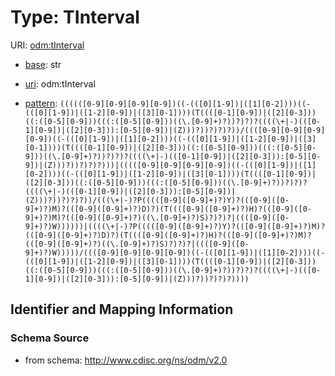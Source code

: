 # Type: TInterval



URI: [odm:tInterval](http://www.cdisc.org/ns/odm/v2.0/tInterval)

* [base](https://w3id.org/linkml/base): str

* [uri](https://w3id.org/linkml/uri): odm:tInterval



* [pattern](https://w3id.org/linkml/pattern): `((((([0-9][0-9][0-9][0-9])((-(([0][1-9])|([1][0-2])))((-(([0][1-9])|([1-2][0-9])|([3][0-1])))(T((([0-1][0-9])|([2][0-3]))((:([0-5][0-9]))(((:([0-5][0-9]))((\.[0-9]+)?))?)?)?((((\+|-)(([0-1][0-9])|([2][0-3])):[0-5][0-9])|(Z)))?))?)?)?))/((([0-9][0-9][0-9][0-9])((-(([0][1-9])|([1][0-2])))((-(([0][1-9])|([1-2][0-9])|([3][0-1])))(T((([0-1][0-9])|([2][0-3]))((:([0-5][0-9]))(((:([0-5][0-9]))((\.[0-9]+)?))?)?)?((((\+|-)(([0-1][0-9])|([2][0-3])):[0-5][0-9])|(Z)))?))?)?)?)))|(((([0-9][0-9][0-9][0-9])((-(([0][1-9])|([1][0-2])))((-(([0][1-9])|([1-2][0-9])|([3][0-1])))(T((([0-1][0-9])|([2][0-3]))((:([0-5][0-9]))(((:([0-5][0-9]))((\.[0-9]+)?))?)?)?((((\+|-)(([0-1][0-9])|([2][0-3])):[0-5][0-9])|(Z)))?))?)?)?))/(((\+|-)?P(((([0-9]([0-9]+)?)Y)?(([0-9]([0-9]+)?)M)?(([0-9]([0-9]+)?)D)?)(T((([0-9]([0-9]+)?)H)?(([0-9]([0-9]+)?)M)?(([0-9]([0-9]+)?)((\.[0-9]+)?)S)?)?)?|((([0-9]([0-9]+)?)W))))))|((((\+|-)?P(((([0-9]([0-9]+)?)Y)?(([0-9]([0-9]+)?)M)?(([0-9]([0-9]+)?)D)?)(T((([0-9]([0-9]+)?)H)?(([0-9]([0-9]+)?)M)?(([0-9]([0-9]+)?)((\.[0-9]+)?)S)?)?)?|((([0-9]([0-9]+)?)W)))))/((([0-9][0-9][0-9][0-9])((-(([0][1-9])|([1][0-2])))((-(([0][1-9])|([1-2][0-9])|([3][0-1])))(T((([0-1][0-9])|([2][0-3]))((:([0-5][0-9]))(((:([0-5][0-9]))((\.[0-9]+)?))?)?)?((((\+|-)(([0-1][0-9])|([2][0-3])):[0-5][0-9])|(Z)))?))?)?)?))))`






## Identifier and Mapping Information







### Schema Source


* from schema: http://www.cdisc.org/ns/odm/v2.0



